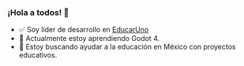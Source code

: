 ### ¡Hola a todos! 👋
- ✅ Soy líder de desarrollo en [EducarUno](https://educaruno.org)
- 🌱 Actualmente estoy aprendiendo Godot 4.
- 🤔 Estoy buscando ayudar a la educación en México con proyectos educativos.
